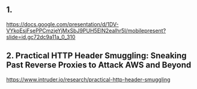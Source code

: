 ## 1.
https://docs.google.com/presentation/d/1DV-VYkoEsjFsePPCmzjeYjMxSbJ9PUH5EIN2ealhr5I/mobilepresent?slide=id.gc72dc9a11a_0_310

## 2. Practical HTTP Header Smuggling: Sneaking Past Reverse Proxies to Attack AWS and Beyond
https://www.intruder.io/research/practical-http-header-smuggling





